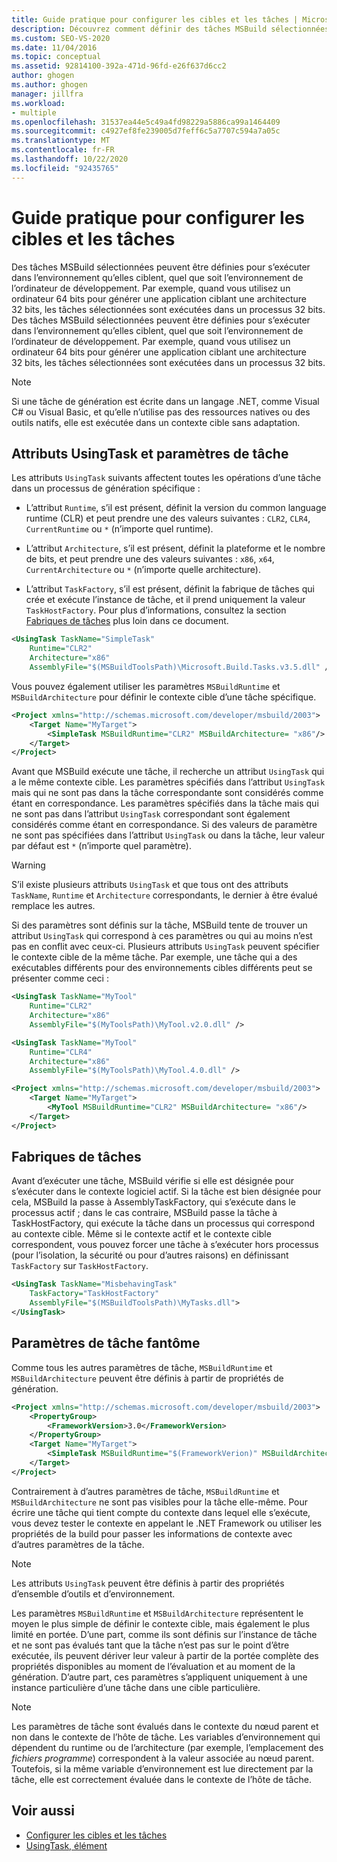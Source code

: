 ```yaml
---
title: Guide pratique pour configurer les cibles et les tâches | Microsoft Docs
description: Découvrez comment définir des tâches MSBuild sélectionnées pour qu’elles s’exécutent dans l’environnement ciblé, quel que soit l’environnement de l’ordinateur de développement.
ms.custom: SEO-VS-2020
ms.date: 11/04/2016
ms.topic: conceptual
ms.assetid: 92814100-392a-471d-96fd-e26f637d6cc2
author: ghogen
ms.author: ghogen
manager: jillfra
ms.workload:
- multiple
ms.openlocfilehash: 31537ea44e5c49a4fd98229a5886ca99a1464409
ms.sourcegitcommit: c4927ef8fe239005d7feff6c5a7707c594a7a05c
ms.translationtype: MT
ms.contentlocale: fr-FR
ms.lasthandoff: 10/22/2020
ms.locfileid: "92435765"
---
```

# <a name="how-to-configure-targets-and-tasks"></a>Guide pratique pour configurer les cibles et les tâches

Des tâches MSBuild sélectionnées peuvent être définies pour s’exécuter dans l’environnement qu’elles ciblent, quel que soit l’environnement de l’ordinateur de développement. Par exemple, quand vous utilisez un ordinateur 64 bits pour générer une application ciblant une architecture 32 bits, les tâches sélectionnées sont exécutées dans un processus 32 bits.
Des tâches MSBuild sélectionnées peuvent être définies pour s’exécuter dans l’environnement qu’elles ciblent, quel que soit l’environnement de l’ordinateur de développement. Par exemple, quand vous utilisez un ordinateur 64 bits pour générer une application ciblant une architecture 32 bits, les tâches sélectionnées sont exécutées dans un processus 32 bits.

> [!NOTE]
> Si une tâche de génération est écrite dans un langage .NET, comme Visual C# ou Visual Basic, et qu’elle n’utilise pas des ressources natives ou des outils natifs, elle est exécutée dans un contexte cible sans adaptation.

## <a name="usingtask-attributes-and-task-parameters"></a>Attributs UsingTask et paramètres de tâche

Les attributs `UsingTask` suivants affectent toutes les opérations d’une tâche dans un processus de génération spécifique :

- L’attribut `Runtime`, s’il est présent, définit la version du common language runtime (CLR) et peut prendre une des valeurs suivantes : `CLR2`, `CLR4`, `CurrentRuntime` ou `*` (n’importe quel runtime).

- L’attribut `Architecture`, s’il est présent, définit la plateforme et le nombre de bits, et peut prendre une des valeurs suivantes : `x86`, `x64`, `CurrentArchitecture` ou `*` (n’importe quelle architecture).

- L’attribut `TaskFactory`, s’il est présent, définit la fabrique de tâches qui crée et exécute l’instance de tâche, et il prend uniquement la valeur `TaskHostFactory`. Pour plus d’informations, consultez la section [Fabriques de tâches](#task-factories) plus loin dans ce document.

```xml
<UsingTask TaskName="SimpleTask"
    Runtime="CLR2"
    Architecture="x86"
    AssemblyFile="$(MSBuildToolsPath)\Microsoft.Build.Tasks.v3.5.dll" />
```

Vous pouvez également utiliser les paramètres `MSBuildRuntime` et `MSBuildArchitecture` pour définir le contexte cible d’une tâche spécifique.

```xml
<Project xmlns="http://schemas.microsoft.com/developer/msbuild/2003">
    <Target Name="MyTarget">
        <SimpleTask MSBuildRuntime="CLR2" MSBuildArchitecture= "x86"/>
    </Target>
</Project>
```

Avant que MSBuild exécute une tâche, il recherche un attribut `UsingTask` qui a le même contexte cible. Les paramètres spécifiés dans l’attribut `UsingTask` mais qui ne sont pas dans la tâche correspondante sont considérés comme étant en correspondance. Les paramètres spécifiés dans la tâche mais qui ne sont pas dans l’attribut `UsingTask` correspondant sont également considérés comme étant en correspondance. Si des valeurs de paramètre ne sont pas spécifiées dans l’attribut `UsingTask` ou dans la tâche, leur valeur par défaut est `*` (n’importe quel paramètre).

> [!WARNING]
> S’il existe plusieurs attributs `UsingTask` et que tous ont des attributs `TaskName`, `Runtime` et `Architecture` correspondants, le dernier à être évalué remplace les autres.

 Si des paramètres sont définis sur la tâche, MSBuild tente de trouver un attribut `UsingTask` qui correspond à ces paramètres ou qui au moins n’est pas en conflit avec ceux-ci. Plusieurs attributs `UsingTask` peuvent spécifier le contexte cible de la même tâche. Par exemple, une tâche qui a des exécutables différents pour des environnements cibles différents peut se présenter comme ceci :

```xml
<UsingTask TaskName="MyTool"
    Runtime="CLR2"
    Architecture="x86"
    AssemblyFile="$(MyToolsPath)\MyTool.v2.0.dll" />

<UsingTask TaskName="MyTool"
    Runtime="CLR4"
    Architecture="x86"
    AssemblyFile="$(MyToolsPath)\MyTool.4.0.dll" />

<Project xmlns="http://schemas.microsoft.com/developer/msbuild/2003">
    <Target Name="MyTarget">
        <MyTool MSBuildRuntime="CLR2" MSBuildArchitecture= "x86"/>
    </Target>
</Project>

```

## <a name="task-factories"></a>Fabriques de tâches

Avant d’exécuter une tâche, MSBuild vérifie si elle est désignée pour s’exécuter dans le contexte logiciel actif. Si la tâche est bien désignée pour cela, MSBuild la passe à AssemblyTaskFactory, qui s’exécute dans le processus actif ; dans le cas contraire, MSBuild passe la tâche à TaskHostFactory, qui exécute la tâche dans un processus qui correspond au contexte cible. Même si le contexte actif et le contexte cible correspondent, vous pouvez forcer une tâche à s’exécuter hors processus (pour l’isolation, la sécurité ou pour d’autres raisons) en définissant `TaskFactory` sur `TaskHostFactory`.

```xml
<UsingTask TaskName="MisbehavingTask"
    TaskFactory="TaskHostFactory"
    AssemblyFile="$(MSBuildToolsPath)\MyTasks.dll">
</UsingTask>
```

## <a name="phantom-task-parameters"></a>Paramètres de tâche fantôme

Comme tous les autres paramètres de tâche, `MSBuildRuntime` et `MSBuildArchitecture` peuvent être définis à partir de propriétés de génération.

```xml
<Project xmlns="http://schemas.microsoft.com/developer/msbuild/2003">
    <PropertyGroup>
        <FrameworkVersion>3.0</FrameworkVersion>
    </PropertyGroup>
    <Target Name="MyTarget">
        <SimpleTask MSBuildRuntime="$(FrameworkVerion)" MSBuildArchitecture= "x86"/>
    </Target>
</Project>
```

Contrairement à d’autres paramètres de tâche, `MSBuildRuntime` et `MSBuildArchitecture` ne sont pas visibles pour la tâche elle-même. Pour écrire une tâche qui tient compte du contexte dans lequel elle s’exécute, vous devez tester le contexte en appelant le .NET Framework ou utiliser les propriétés de la build pour passer les informations de contexte avec d’autres paramètres de la tâche.

> [!NOTE]
> Les attributs `UsingTask` peuvent être définis à partir des propriétés d’ensemble d’outils et d’environnement.

Les paramètres `MSBuildRuntime` et `MSBuildArchitecture` représentent le moyen le plus simple de définir le contexte cible, mais également le plus limité en portée. D’une part, comme ils sont définis sur l’instance de tâche et ne sont pas évalués tant que la tâche n’est pas sur le point d’être exécutée, ils peuvent dériver leur valeur à partir de la portée complète des propriétés disponibles au moment de l’évaluation et au moment de la génération. D’autre part, ces paramètres s’appliquent uniquement à une instance particulière d’une tâche dans une cible particulière.

> [!NOTE]
> Les paramètres de tâche sont évalués dans le contexte du nœud parent et non dans le contexte de l’hôte de tâche. Les variables d’environnement qui dépendent du runtime ou de l’architecture (par exemple, l’emplacement des *fichiers programme*) correspondent à la valeur associée au nœud parent. Toutefois, si la même variable d’environnement est lue directement par la tâche, elle est correctement évaluée dans le contexte de l’hôte de tâche.

## <a name="see-also"></a>Voir aussi

- [Configurer les cibles et les tâches](../msbuild/configuring-targets-and-tasks.md)
- [UsingTask, élément](../msbuild/usingtask-element-msbuild.md)
